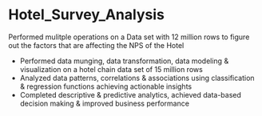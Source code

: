 # Hotel_Survey_Analysis

Performed mulitple operations on a Data set with 12 million rows to figure out the factors that are affecting the NPS of the Hotel

- Performed data munging, data transformation, data modeling & visualization on a hotel chain data set of 15 million rows
-	Analyzed data patterns, correlations & associations using classification & regression functions achieving actionable insights
-	Completed descriptive & predictive analytics, achieved data-based decision making & improved business performance

